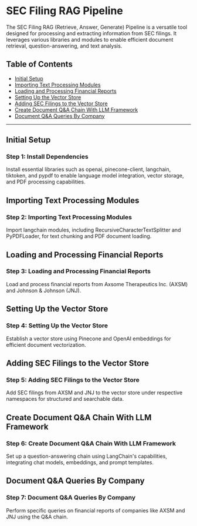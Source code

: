 # SEC Filing RAG Pipeline

The SEC Filing RAG (Retrieve, Answer, Generate) Pipeline is a versatile tool designed for processing and extracting information from SEC filings. It leverages various libraries and modules to enable efficient document retrieval, question-answering, and text analysis.

## Table of Contents
- [Initial Setup](#initial-setup)
- [Importing Text Processing Modules](#importing-text-processing-modules)
- [Loading and Processing Financial Reports](#loading-and-processing-financial-reports)
- [Setting Up the Vector Store](#setting-up-the-vector-store)
- [Adding SEC Filings to the Vector Store](#adding-sec-filings-to-the-vector-store)
- [Create Document Q&A Chain With LLM Framework](#create-document-qa-chain-with-llm-framework)
- [Document Q&A Queries By Company](#document-qa-queries-by-company)

---

## Initial Setup

### Step 1: Install Dependencies
Install essential libraries such as openai, pinecone-client, langchain, tiktoken, and pypdf to enable language model integration, vector storage, and PDF processing capabilities.

## Importing Text Processing Modules

### Step 2: Importing Text Processing Modules
Import langchain modules, including RecursiveCharacterTextSplitter and PyPDFLoader, for text chunking and PDF document loading.

## Loading and Processing Financial Reports

### Step 3: Loading and Processing Financial Reports
Load and process financial reports from Axsome Therapeutics Inc. (AXSM) and Johnson & Johnson (JNJ).

## Setting Up the Vector Store

### Step 4: Setting Up the Vector Store
Establish a vector store using Pinecone and OpenAI embeddings for efficient document vectorization.

## Adding SEC Filings to the Vector Store

### Step 5: Adding SEC Filings to the Vector Store
Add SEC filings from AXSM and JNJ to the vector store under respective namespaces for structured and searchable data.

## Create Document Q&A Chain With LLM Framework

### Step 6: Create Document Q&A Chain With LLM Framework
Set up a question-answering chain using LangChain's capabilities, integrating chat models, embeddings, and prompt templates.

## Document Q&A Queries By Company

### Step 7: Document Q&A Queries By Company
Perform specific queries on financial reports of companies like AXSM and JNJ using the Q&A chain.
